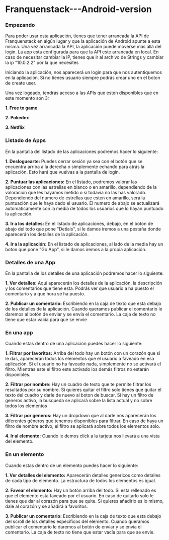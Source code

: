 # Franquenstack---Android-version
### Empezando
Para poder usar esta aplicación, tienes que tener arrancada la API de Franquenstack en algún lugar y que la aplicación de Android apunte a esta misma. Una vez arrancada la API, la aplicación puede moverse más allá del login. La app esta configurada para que la API este arrancada en local. En caso de necesitar cambiar la IP, tienes que ir al archivo de Strings y cambiar la ip "10.0.2.2" por la que necesites

Iniciando la aplicación, nos aparecerá un login para que nos autentiquemos en la aplicación. Si no tienes usuario siempre podrás crear uno en el boton de create user.

Una vez logeado, tendrás acceso a las APIs que esten disponibles que en este momento son 3:

**1. Free to game**

**2. Pokedex**

**3. Netflix**

### Listado de Apps

En la pantalla del listado de las aplicaciones podremos hacer lo siguiente:

**1. Desloguearte:** Puedes cerrar sesión ya sea con el botón que se encuentra arriba a la derecha o simplemente echando para atrás la aplicación. Esto hará que vuelvas a la pantalla de login.

**2. Puntuar las aplicaciones:** En el listado, podremos valorar las aplicaciones con las estrellas en blanco o en amarillo, dependiendo de la valoracion que les hayamos metido o si todavía no las has valorado.
Dependiendo del numero de estrellas que esten en amarillo, será la puntuación que le haya dado el usuario. El numero de abajo se actualizará automaticamente con la media de todos los usuarios que lo hayan puntuado la aplicación.

**3. Ir a los detalles:** En el listado de aplicaciones, debajo, en el boton de abajo del todo que pone "Detials", si le damos iremos a una pestaña donde aparecerán los detalles de la aplicación.

**4. Ir a la aplicación:** En el listado de aplicaciones, al lado de la media hay un boton que pone "Go App", si le damos iremos a la propia aplicación.

### Detalles de una App

En la pantalla de los detalles de una aplicación podremos hacer lo siguiente:

**1. Ver detalles:** Aqui aparecerán  los detalles de la aplicación, la descripción y los comentarios que tiene esta. Podrás ver que usuario a ha puesto el comentario y a que hora se ha puesto.

**2. Publicar un comentario:** Escribiendo en la caja de texto que esta debajo de los detalles de la aplicación. Cuando queramos publicar el comentario le daremos al botón de enviar y se envía el comentario. La caja de texto no tiene que estar vacía para que se envie

### En una app

Cuando estas dentro de una aplicación puedes hacer lo siguiente:

**1. Filtrar por favoritos:** Arriba del todo hay un botón con un corazón que si le das, aparecerán todos los elementos que el usuario a faveado en esa aplicación. Si el usuario no ha faveado nada, simplemente no se activará el filtro. Mientras este el filtro este activado los demás filtros no estarán disponibles.

**2. Filtrar por nombre:** Hay un cuadro de texto que te permite filtrar los resultados por su nombre. Si quieres quitar el filtro solo tienes que quitar el texto del cuadro y darle de nuevo al boton de buscar. Si hay un filtro de generos activo, la busqueda se aplicará sobre la lista actual y no sobre todos los elementos

**3. Filtrar por generos:** Hay un dropdown que al darle nos aparecerán los diferentes géneros que tenemos disponibles para filtrar. En caso de haya un filtro de nombre activo, el filtro se aplicará sobre todos los elementos solo. 

**4. Ir al elemento:** Cuando le demos click a la tarjeta nos llevará a una vista del elemento. 

### En un elemento

Cuando estas dentro de un elemento puedes hacer lo siguiente:

**1. Ver detalles del elemento:** Aparecerán detalles genericos como detalles de cada tipo de elemento. La estructura de todos los elementos es igual.

**2. Favear el elemento:** Hay un botón arriba del todo. Si esta rellenado es que el elemento esta faveado por el usuario. En caso de quitarlo solo le tienes que dar al corazón para que se quite. Si quieres añadirlo es lo mismo, dale al corazón y se añadirá a favoritos.

**3. Publicar un comentario:** Escribiendo en la caja de texto que esta debajo del scroll de los detalles especificos del elemento. Cuando queramos publicar el comentario le daremos al botón de enviar y se envía el comentario. La caja de texto no tiene que estar vacía para que se envie.
